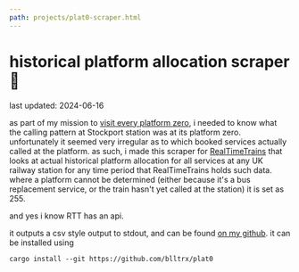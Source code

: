 ```yaml
---
path: projects/plat0-scraper.html
---
```


# historical platform allocation scraper 🦀

last updated: 2024-06-16

as part of my mission to [visit every platform zero](/projects/plat0), i needed to know what the calling pattern at Stockport station was at its platform zero. unfortunately it seemed very irregular as to which booked services actually called at the platform. as such, i made this scraper for [RealTimeTrains](https://realtimetrains.co.uk) that looks at actual historical platform allocation for all services at any UK railway station for any time period that RealTimeTrains holds such data. where a platform cannot be determined (either because it's a bus replacement service, or the train hasn't yet called at the station) it is set as 255.

and yes i know RTT has an api.

it outputs a csv style output to stdout, and can be found [on my github](https://github.com/blltrx/plat0). it can be installed using

```
cargo install --git https://github.com/blltrx/plat0
```
